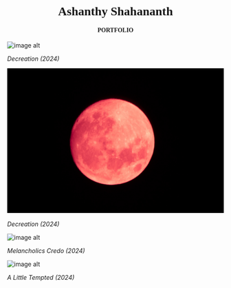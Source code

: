 <html>
<head>
   <head>
  <style>
      html {
          cursor: url(https://github.com/iamapsyop/iamapsyop.github.io/blob/main/vibrant-purple-orchid-bloom-e6rzd2jnz2z55q29.jpg?raw=true), auto;
      }
  </style>
  
<body>
<h1 style="font-family:Times New Roman; text-align: center;">Ashanthy Shahananth</h1>
<h4 style="font-family:Times New Roman; text-align: center;">PORTFOLIO</h4>


</body>
</html>



![image alt](https://github.com/iamapsyop/iamapsyop.github.io/blob/main/_MG_1123.jpg?raw=true) 

_Decreation (2024)_

![image alt](https://github.com/iamapsyop/iamapsyop.github.io/blob/main/_MG_0936-3.jpg?raw=true) 

_Decreation (2024)_

![image alt](https://github.com/iamapsyop/iamapsyop.github.io/blob/main/IMG_9513.JPG?raw=true) 

_Melancholics Credo (2024)_

![image alt](https://github.com/iamapsyop/iamapsyop.github.io/blob/main/_MG_9848.jpg?raw=true) 

_A Little Tempted (2024)_
